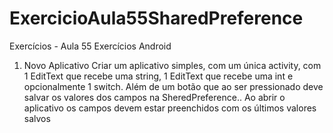 # ExercicioAula55SharedPreference

﻿Exercícios - Aula 55  Exercícios Android 
1. Novo Aplicativo
Criar um aplicativo simples, com um única activity, com 1 EditText que recebe uma string, 1 EditText que recebe uma int e opcionalmente 1 switch. Além de um botão que ao ser pressionado deve salvar os valores dos campos na SheredPreference..
Ao abrir o aplicativo os campos devem estar preenchidos com os últimos valores salvos
